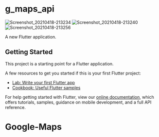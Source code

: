 # g_maps_api

![Screenshot_20210418-213234](https://user-images.githubusercontent.com/62157938/115156762-8c06fb00-a08e-11eb-8d20-7bafa17d1520.jpg)
![Screenshot_20210418-213240](https://user-images.githubusercontent.com/62157938/115156763-8e695500-a08e-11eb-9a1d-7e781f47fb2e.jpg)
![Screenshot_20210418-213256](https://user-images.githubusercontent.com/62157938/115156764-90cbaf00-a08e-11eb-85a3-86916dcce904.jpg)

A new Flutter application.

## Getting Started

This project is a starting point for a Flutter application.

A few resources to get you started if this is your first Flutter project:

- [Lab: Write your first Flutter app](https://flutter.dev/docs/get-started/codelab)
- [Cookbook: Useful Flutter samples](https://flutter.dev/docs/cookbook)

For help getting started with Flutter, view our
[online documentation](https://flutter.dev/docs), which offers tutorials,
samples, guidance on mobile development, and a full API reference.
# Google-Maps
